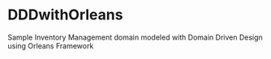 DDDwithOrleans
==============

Sample Inventory Management domain modeled with Domain Driven Design using Orleans Framework
